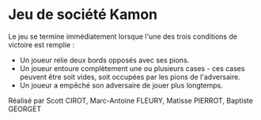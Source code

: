 # Jeu de société Kamon

Le jeu se termine immédiatement lorsque l'une des trois conditions de victoire est remplie :
* Un joueur relie deux bords opposés avec ses pions.
* Un joueur entoure complètement une ou plusieurs cases - ces cases peuvent être soit vides, soit occupées par les pions de l'adversaire.
* Un joueur a empêché son adversaire de jouer plus longtemps.

Réalisé par Scott CIROT, Marc-Antoine FLEURY, Matisse PIERROT, Baptiste GEORGET
